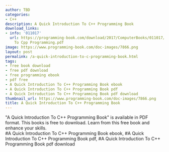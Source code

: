 ```yaml
---
author: TBD
categories:
- C++
description: A Quick Introduction To C++ Programming Book
download_links:
- info: '011017'
  url: https://programming-book.com/download/2017/ComputerBooks/011017/A Quick Introduction
    To Cpp Programming.pdf
image: https://www.programming-book.com/doc-images/7866.png
layout: post
permalink: /a-quick-introduction-to-c-programming-book.html
tags:
- free book download
- free pdf download
- free programming ebook
- pdf free
- A Quick Introduction To C++ Programming Book ebook
- A Quick Introduction To C++ Programming Book pdf
- A Quick Introduction To C++ Programming Book pdf download
thumbnail_url: https://www.programming-book.com/doc-images/7866.png
title: A Quick Introduction To C++ Programming Book
---
```


 
<div class="item-desc text-justify">
  "A Quick Introduction To C++ Programming Book" is available in PDF format. This books is free to download. Learn from this free book and enhance your skills.
  <br>
  #A Quick Introduction To C++ Programming Book ebook, #A Quick Introduction To C++ Programming Book pdf, #A Quick Introduction To C++ Programming Book pdf download
</div>